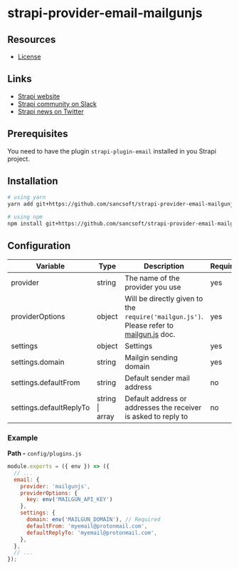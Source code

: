 # strapi-provider-email-mailgunjs

## Resources

- [License](LICENSE)

## Links

- [Strapi website](http://strapi.io/)
- [Strapi community on Slack](http://slack.strapi.io)
- [Strapi news on Twitter](https://twitter.com/strapijs)

## Prerequisites

You need to have the plugin `strapi-plugin-email` installed in you Strapi project.

## Installation

```bash
# using yarn
yarn add git+https://github.com/sancsoft/strapi-provider-email-mailgunjs.git

# using npm
npm install git+https://github.com/sancsoft/strapi-provider-email-mailgunjs.git --save
```

## Configuration

| Variable                | Type                    | Description                                                                                                                        | Required | Default   |
| ----------------------- | ----------------------- | ---------------------------------------------------------------------------------------------------------------------------------- | -------- | --------- |
| provider                | string                  | The name of the provider you use                                                                                                   | yes      |           |
| providerOptions         | object                  | Will be directly given to the `require('mailgun.js')`. Please refer to [mailgun.js](https://github.com/mailgun/mailgun-js) doc.    | yes      |           |
| settings                | object                  | Settings                                                                                                                           | yes      | {}        |
| settings.domain         | string                  | Mailgin sending      domain                                                                                                        | yes      |           |
| settings.defaultFrom    | string                  | Default sender mail address                                                                                                        | no       | undefined |
| settings.defaultReplyTo | string \| array<string> | Default address or addresses the receiver is asked to reply to                                                                     | no       | undefined |

### Example

**Path -** `config/plugins.js`

```js
module.exports = ({ env }) => ({
  // ...
  email: {
    provider: 'mailgunjs',
    providerOptions: {
      key: env('MAILGUN_API_KEY')
    },
    settings: {
      domain: env('MAILGUN_DOMAIN'), // Required
      defaultFrom: 'myemail@protonmail.com',
      defaultReplyTo: 'myemail@protonmail.com',
    },
  },
  // ...
});
```
